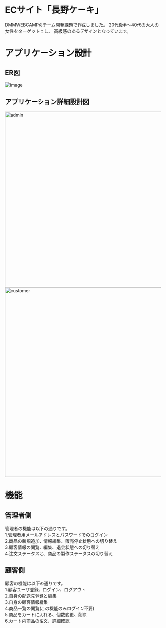 #  ECサイト「長野ケーキ」

DMMWEBCAMPのチーム開発課題で作成しました。
20代後半〜40代の大人の女性をターゲットとし、
高級感のあるデザインとなっています。

# アプリケーション設計
## ER図
![image](https://user-images.githubusercontent.com/78312000/119122111-229d5200-ba69-11eb-8722-119ac1c7e103.png)

## アプリケーション詳細設計図

<img width="567" alt="admin" src="https://user-images.githubusercontent.com/78312000/119119428-254a7800-ba66-11eb-938e-21dad4855472.png">

<img width="610" alt="customer" src="https://user-images.githubusercontent.com/78312000/119121828-d7833f00-ba68-11eb-93c9-a7b4925e9281.png">

# 機能
## 管理者側

管理者の機能は以下の通りです。  
1.管理者用メールアドレスとパスワードでのログイン  
2.商品の新規追加、情報編集、販売停止状態への切り替え  
3.顧客情報の閲覧、編集、退会状態への切り替え  
4.注文ステータスと、商品の製作ステータスの切り替え

## 顧客側

顧客の機能は以下の通りです。  
1.顧客ユーザ登録、ログイン、ログアウト  
2.自身の配送先登録と編集  
3.自身の顧客情報編集  
4.商品一覧の閲覧(この機能のみログイン不要)  
5.商品をカートに入れる、個数変更、削除  
6.カート内商品の注文、詳細確認
